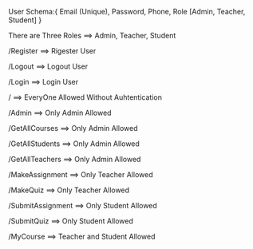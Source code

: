 User Schema:{
	Email (Unique),
	Password,
	Phone,
	Role [Admin, Teacher, Student]
}


There are Three Roles ==> Admin, Teacher, Student


/Register ==> Rigester User

/Logout ==>  Logout User

/Login ==> Login User




/  ==> EveryOne Allowed Without Auhtentication


/Admin  ==> Only Admin Allowed 


/GetAllCourses  ==> Only Admin Allowed 


/GetAllStudents  ==> Only Admin Allowed


/GetAllTeachers  ==> Only Admin Allowed  


/MakeAssignment  ==> Only Teacher Allowed 


/MakeQuiz  ==> Only Teacher Allowed 


/SubmitAssignment  ==> Only Student Allowed 


/SubmitQuiz  ==> Only Student Allowed 


/MyCourse  ==> Teacher and Student Allowed

